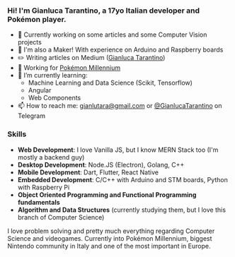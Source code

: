 ### Hi! I'm Gianluca Tarantino, a 17yo Italian developer and Pokémon player.

- 🔭 Currently working on some articles and some Computer Vision projects
- 💾 I'm also a Maker! With experience on Arduino and Raspberry boards
- ✏️ Writing articles on Medium ([Gianluca Tarantino](https://gianlucatarantino.medium.com))
- 📏 Working for [Pokémon Millennium](https://pokemonmillennium.net)
- 🌱 I’m currently learning:
  - Machine Learning and Data Science (Scikit, Tensorflow)
  - Angular
  - Web Components
- 📫 How to reach me: gianlutara@gmail.com or [@GianlucaTarantino](https://t.me/GianlucaTarantino) on Telegram

### Skills
- **Web Development**: I love Vanilla JS, but I know MERN Stack too (I'm mostly a backend guy)
- **Desktop Development**: Node.JS (Electron), Golang, C++
- **Mobile Development**: Dart, Flutter, React Native
- **Embedded Development**: C/C++ with Arduino and STM boards, Python with Raspberry Pi
- **Object Oriented Programming and Functional Programming fundamentals**
- **Algorithm and Data Structures** (currently studying them, but I love this branch of Computer Science)

I love problem solving and pretty much everything regarding Computer Science and videogames.
Currently into Pokémon Millennium, biggest Nintendo community in Italy and one of the most important in Europe.

<!--
**GianlucaTarantino/GianlucaTarantino** is a ✨ _special_ ✨ repository because its `README.md` (this file) appears on your GitHub profile.

Here are some ideas to get you started:

- 🔭 I’m currently working on ...
- 🌱 I’m currently learning ...
- 👯 I’m looking to collaborate on ...
- 🤔 I’m looking for help with ...
- 💬 Ask me about ...
- 📫 How to reach me: ...
- 😄 Pronouns: ...
- ⚡ Fun fact: ...
-->
